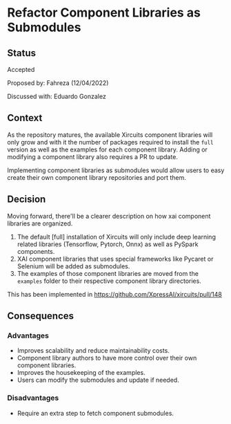 # Refactor Component Libraries as Submodules

## Status
Accepted

Proposed by: Fahreza (12/04/2022)

Discussed with: Eduardo Gonzalez

## Context

As the repository matures, the available Xircuits component libraries will only grow and with it the number of packages required to install the `full` version as well as the examples for each component library. Adding or modifying a component library also requires a PR to update. 

Implementing component libraries as submodules would allow users to easy create their own component library repositories and port them.

## Decision


Moving forward, there'll be a clearer description on how xai component libraries are organized.

1. The default [full] installation of Xircuits will only include deep learning related libraries (Tensorflow, Pytorch, Onnx) as well as PySpark components.
2. XAI component libraries that uses special frameworks like Pycaret or Selenium will be added as submodules. 
3. The examples of those component libraries are moved from the `examples` folder to their respective component library directories.

This has been implemented in https://github.com/XpressAI/xircuits/pull/148

## Consequences

### Advantages

* Improves scalability and reduce maintainability costs.
* Component library authors to have more control over their own component libraries.
* Improves the housekeeping of the examples.
* Users can modify the submodules and update if needed.

### Disadvantages
* Require an extra step to fetch component submodules.
